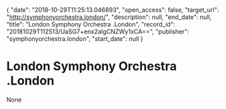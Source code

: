 {
  "date": "2018-10-29T11:25:13.046893", 
  "open_access": false, 
  "target_url": "http://symphonyorchestra.london/", 
  "description": null, 
  "end_date": null, 
  "title": "London Symphony Orchestra .London", 
  "record_id": "20181029T112513/UaSG7+enx2algCNZWy1xCA==", 
  "publisher": "symphonyorchestra.london", 
  "start_date": null
}

# London Symphony Orchestra .London

None